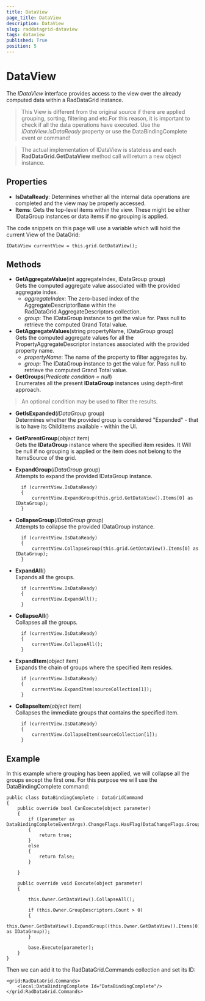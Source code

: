 ```yaml
---
title: DataView
page_title: DataView
description: DataView
slug: raddatagrid-dataview
tags: dataview
published: True
position: 5
---
```


# DataView

The *IDataView* interface provides access to the view over the already computed data within a RadDataGrid instance.

>This View is different from the original source if there are applied grouping, sorting, filtering and etc.For this reason, it is important to check if all the data operations have executed. Use the *IDataView.IsDataReady* property or use the DataBindingComplete event or command!

>The actual implementation of IDataView is stateless and each **RadDataGrid.GetDataView** method call will return a new object instance.

## Properties

* **IsDataReady**: Determines whether all the internal data operations are completed and the view may be properly accessed.
* **Items**: Gets the top-level items within the view. These might be either IDataGroup instances or data items if no grouping is applied.

The code snippets on this page will use a variable which will hold the current View of the DataGrid:

	IDataView currentView = this.grid.GetDataView();

## Methods

* **GetAggregateValue**(int aggregateIndex, IDataGroup group)  
Gets the computed aggregate value associated with the provided aggregate index.
	* *aggregateIndex*: The zero-based index of the AggregateDescriptorBase within the RadDataGrid.AggregateDescriptors collection.
	* *group*: The IDataGroup instance to get the value for. Pass null to retrieve the computed Grand Total value.
* **GetAggregateValues**(string propertyName, IDataGroup group)  
Gets the computed aggregate values for all the PropertyAggregateDescriptor instances associated with the provided property name.
	* *propertyName*: The name of the property to filter aggregates by.
	* *group*: The IDataGroup instance to get the value for. Pass null to retrieve the computed Grand Total value.
* **GetGroups**(*Predicate<IDataGroup> condition = null*)  
Enumerates all the present **IDataGroup** instances using depth-first approach.

>An optional condition may be used to filter the results.

* **GetIsExpanded**(*IDataGroup* group)  
Determines whether the provided group is considered "Expanded" - that is to have its ChildItems available - within the UI.
* **GetParentGroup**(*object* item)  
Gets the **IDataGroup** instance where the specified item resides.
It Will be null if no grouping is applied or the item does not belong to the ItemsSource of the grid.
* **ExpandGroup**(*IDataGroup* group)  
Attempts to expand the provided IDataGroup instance.

		if (currentView.IsDataReady)
		{
		    currentView.ExpandGroup(this.grid.GetDataView().Items[0] as IDataGroup);
		}

* **CollapseGroup**(*IDataGroup* group)  
Attempts to collapse the provided IDataGroup instance.

		if (currentView.IsDataReady)
		{
		    currentView.CollapseGroup(this.grid.GetDataView().Items[0] as IDataGroup);
		}

* **ExpandAll**()  
Expands all the groups.
	 
		if (currentView.IsDataReady)
		{
			currentView.ExpandAll();
		}

* **CollapseAll**()  
Collapses all the groups.

		if (currentView.IsDataReady)
		{
			currentView.CollapseAll();
		}

* **ExpandItem**(*object* item)  
Expands the chain of groups where the specified item resides.

		if (currentView.IsDataReady)
		{
		    currentView.ExpandItem(sourceCollection[1]);
		}

* **CollapseItem**(*object* item)  
Collapses the immediate groups that contains the specified item.

		if (currentView.IsDataReady)
		{
		    currentView.CollapseItem(sourceCollection[1]);
		}

## Example

In this example where grouping has been applied, we will collapse all the groups except the first one. For this purpose we will use the DataBindingComplete command:

	public class DataBindingComplete : DataGridCommand
	{
	    public override bool CanExecute(object parameter)
	    {
	        if ((parameter as DataBindingCompleteEventArgs).ChangeFlags.HasFlag(DataChangeFlags.Group))
	        {
	            return true;
	        }
	        else
	        {
	            return false;
	        }
	
	    }

	    public override void Execute(object parameter)
	    {
	
	        this.Owner.GetDataView().CollapseAll();
	
	        if (this.Owner.GroupDescriptors.Count > 0)
	        {
	            this.Owner.GetDataView().ExpandGroup((this.Owner.GetDataView().Items[0] as IDataGroup));
	        }
	
	        base.Execute(parameter);
	    }
	}

Then we can add it to the RadDataGrid.Commands collection and set its ID:

	<grid:RadDataGrid.Commands>
	    <local:DataBindingComplete Id="DataBindingComplete"/>
	</grid:RadDataGrid.Commands>